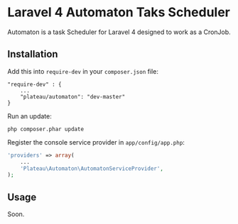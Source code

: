 # Laravel 4 Automaton Taks Scheduler

Automaton is a task Scheduler for Laravel 4 designed to work as a CronJob.

## Installation

Add this into `require-dev` in your `composer.json` file:

```
"require-dev" : {
	...
	"plateau/automaton": "dev-master"
}
```

Run an update:

```
php composer.phar update
```

Register the console service provider in `app/config/app.php`:

```php
'providers' => array(
	...
	'Plateau\Automaton\AutomatonServiceProvider',
);
```

## Usage

Soon.
